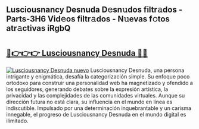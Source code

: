 ## Lusciousnancy Desnuda D𝚎sn𝚞dos filtr𝚊dos - Parts-3H6 Vid𝚎os filtr𝚊dos - N𝚞evas f𝚘tos atr𝚊ctivas iRgbQ

# <h2><a href="http://mbe38z7.tromn.icu/?c=Lusciousnancy+Desnuda">🔗👉👉👉 Lusciousnancy Desnuda 🔗🔗</a></h2>

[![Lusciousnancy Desnuda nuevo](https://i.imgur.com/pEAQMta.gif)](http://mbe38z7.tromn.icu/?c=Lusciousnancy+Desnuda)
Lusciousnancy Desnuda, una persona intrigante y enigmática, desafía la categorización simple. Su enfoque poco ortodoxo para construir una personalidad web ha magnetizado y ofendido a los seguidores, generando debates sobre la expresión artística, la privacidad y las complejidades de las comunidades virtuales. Aunque su dirección futura no está clara, su influencia en el mundo en línea es indiscutible. Impulsado por una determinación inquebrantable y un carisma innegable, el progreso de Lusciousnancy Desnuda en el mundo digital es ilimitado.
